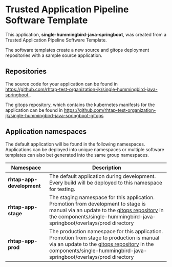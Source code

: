 # Trusted Application Pipeline Software Template

This application, **single-hummingbird-java-springboot**, was created from a Trusted Application Pipeline Software Template.

The software templates create a new source and gitops deployment repositories with a sample source application. 

## Repositories

The source code for your application can be found in [https://github.com/rhtap-test-organization-jk/single-hummingbird-java-springboot ](https://github.com/rhtap-test-organization-jk/single-hummingbird-java-springboot ).
 
The gitops repository, which contains the kubernetes manifests for the application can be found in 
[https://github.com/rhtap-test-organization-jk/single-hummingbird-java-springboot-gitops ](https://github.com/rhtap-test-organization-jk/single-hummingbird-java-springboot-gitops ) 

## Application namespaces 

The default application will be found in the following namespaces. Applications can be deployed into unique namespaces or multiple software templates can also bet generated into the same group namespaces.  

|  Namespace   |  Description   |  
| -------- | -------- |   
| **rhtap-app-development** | The default application during development. Every build will be deployed to this namespace for testing. | 
| **rhtap-app-stage** | The staging namespace for this application. Promotion from development to stage is manual via an update to the [gitops repository](https://github.com/rhtap-test-organization-jk/single-hummingbird-java-springboot-gitops ) in the components/single-hummingbird-java-springboot/overlays/prod directory |  
| **rhtap-app-prod** | The production namespace for this application. Promotion from stage to production is manual via an update to the [gitops repository](https://github.com/rhtap-test-organization-jk/single-hummingbird-java-springboot-gitops ) in the components/single-hummingbird-java-springboot/overlays/prod directory | 